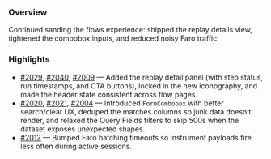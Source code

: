 ### Overview
Continued sanding the flows experience: shipped the replay details view, tightened the combobox inputs, and reduced noisy Faro traffic.

### Highlights
- [#2029](https://github.com/axiomhq/app/pull/2029), [#2040](https://github.com/axiomhq/app/pull/2040), [#2009](https://github.com/axiomhq/app/pull/2009) — Added the replay detail panel (with step status, run timestamps, and CTA buttons), locked in the new iconography, and made the header state consistent across flow pages.
- [#2020](https://github.com/axiomhq/app/pull/2020), [#2021](https://github.com/axiomhq/app/pull/2021), [#2004](https://github.com/axiomhq/app/pull/2004) — Introduced `FormCombobox` with better search/clear UX, deduped the matches columns so junk data doesn’t render, and relaxed the Query Fields filters to skip 500s when the dataset exposes unexpected shapes.
- [#2012](https://github.com/axiomhq/app/pull/2012) — Bumped Faro batching timeouts so instrument payloads fire less often during active sessions.
